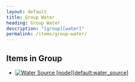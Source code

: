 ```yaml
---
layout: default
title: Group Water
heading: Group Water
description: "[group][water]"
permalink: /items/group-water/
---
```



## Items in Group

<ul class="list-items clearfix">
    <li><a href="{{site.baseurl}}/items/default-water-source/"><img src="{{site.baseurl}}/assets/img/items/itemcubes/default_water_source.png" data-toggle="tooltip" title="Water Source [node][default:water_source]"></a></li>
</ul>
